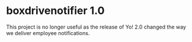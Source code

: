# boxdrivenotifier 1.0

This project is no longer useful as the release of Yo! 2.0 changed the way we deliver employee notifications.